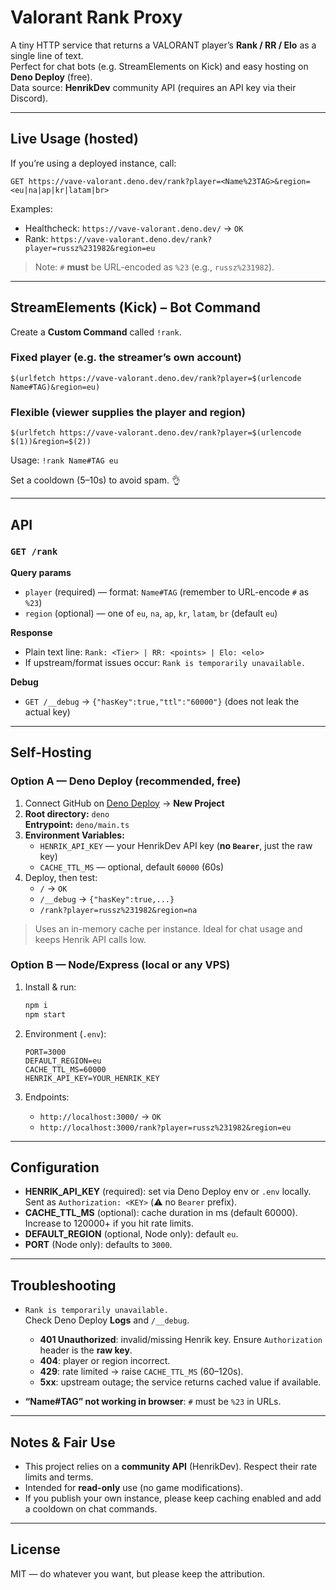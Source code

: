 # Valorant Rank Proxy

A tiny HTTP service that returns a VALORANT player’s **Rank / RR / Elo** as a single line of text.  
Perfect for chat bots (e.g. StreamElements on Kick) and easy hosting on **Deno Deploy** (free).  
Data source: **HenrikDev** community API (requires an API key via their Discord).

---

## Live Usage (hosted)

If you’re using a deployed instance, call:

```
GET https://vave-valorant.deno.dev/rank?player=<Name%23TAG>&region=<eu|na|ap|kr|latam|br>
```

Examples:

- Healthcheck: `https://vave-valorant.deno.dev/` → `OK`
- Rank: `https://vave-valorant.deno.dev/rank?player=russz%231982&region=eu`

> Note: `#` **must** be URL-encoded as `%23` (e.g., `russz%231982`).

---

## StreamElements (Kick) – Bot Command

Create a **Custom Command** called `!rank`.

### Fixed player (e.g. the streamer’s own account)

```
$(urlfetch https://vave-valorant.deno.dev/rank?player=$(urlencode Name#TAG)&region=eu)
```

### Flexible (viewer supplies the player and region)

```
$(urlfetch https://vave-valorant.deno.dev/rank?player=$(urlencode $(1))&region=$(2))
```

Usage: `!rank Name#TAG eu`

Set a cooldown (5–10s) to avoid spam. 👌

---

## API

### `GET /rank`

**Query params**

- `player` (required) — format: `Name#TAG` (remember to URL-encode `#` as `%23`)
- `region` (optional) — one of `eu`, `na`, `ap`, `kr`, `latam`, `br` (default `eu`)

**Response**

- Plain text line: `Rank: <Tier> | RR: <points> | Elo: <elo>`
- If upstream/format issues occur: `Rank is temporarily unavailable.`

**Debug**

- `GET /__debug` → `{"hasKey":true,"ttl":"60000"}` (does not leak the actual key)

---

## Self-Hosting

### Option A — Deno Deploy (recommended, free)

1) Connect GitHub on [Deno Deploy](https://dash.deno.com) → **New Project**  
2) **Root directory:** `deno`  
   **Entrypoint:** `deno/main.ts`  
3) **Environment Variables:**  
   - `HENRIK_API_KEY` — your HenrikDev API key (**no `Bearer`**, just the raw key)  
   - `CACHE_TTL_MS` — optional, default `60000` (60s)
4) Deploy, then test:
   - `/` → `OK`  
   - `/__debug` → `{"hasKey":true,...}`  
   - `/rank?player=russz%231982&region=na`

> Uses an in-memory cache per instance. Ideal for chat usage and keeps Henrik API calls low.

### Option B — Node/Express (local or any VPS)

1) Install & run:
   
   ```bash
   npm i
   npm start
   ```
2) Environment (`.env`):
   
   ```env
   PORT=3000
   DEFAULT_REGION=eu
   CACHE_TTL_MS=60000
   HENRIK_API_KEY=YOUR_HENRIK_KEY
   ```
3) Endpoints:  
   - `http://localhost:3000/` → `OK`  
   - `http://localhost:3000/rank?player=russz%231982&region=eu`

---

## Configuration

- **HENRIK_API_KEY** (required): set via Deno Deploy env or `.env` locally.  
  Sent as `Authorization: <KEY>` (⚠️ no `Bearer` prefix).
- **CACHE_TTL_MS** (optional): cache duration in ms (default 60000).  
  Increase to 120000+ if you hit rate limits.
- **DEFAULT_REGION** (optional, Node only): default `eu`.  
- **PORT** (Node only): defaults to `3000`.

---

## Troubleshooting

- `Rank is temporarily unavailable.`  
  Check Deno Deploy **Logs** and `/__debug`.
  
  - **401 Unauthorized**: invalid/missing Henrik key. Ensure `Authorization` header is the **raw key**.
  - **404**: player or region incorrect.
  - **429**: rate limited → raise `CACHE_TTL_MS` (60–120s).
  - **5xx**: upstream outage; the service returns cached value if available.

- **“Name#TAG” not working in browser**: `#` must be `%23` in URLs.

---

## Notes & Fair Use

- This project relies on a **community API** (HenrikDev). Respect their rate limits and terms.
- Intended for **read-only** use (no game modifications).  
- If you publish your own instance, please keep caching enabled and add a cooldown on chat commands.

---

## License

MIT — do whatever you want, but please keep the attribution.
